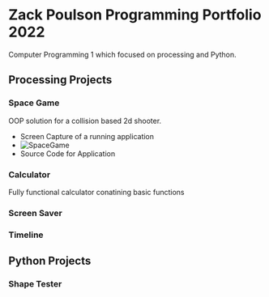 # Zack Poulson Programming Portfolio 2022
Computer Programming 1 which focused on processing and Python.

## Processing Projects

### Space Game
OOP solution for a collision based 2d shooter.
* Screen Capture of a running application
* ![SpaceGame]()
* Source Code for Application

### Calculator
Fully functional calculator conatining basic functions

### Screen Saver

### Timeline

## Python Projects

### Shape Tester
